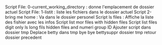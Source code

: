 Script File: 0-current_working_directory : donne l'emplacement de dossier actuel
Script File: 1-listit : liste les fichiers dans le dossier actuel 
Script 2-bring me home : Va dans le dossier personel
Script ls files : Affiche la liste des fishier avec les infos
Script list  mor files with hidden files
Script list files digit only ls long fils hidden files and numeri group ID
Ajouter script dans dossier tmp
Deplace betty dans tmp
bye bye bettysuppr dossier tmp
retour dossier precedent
